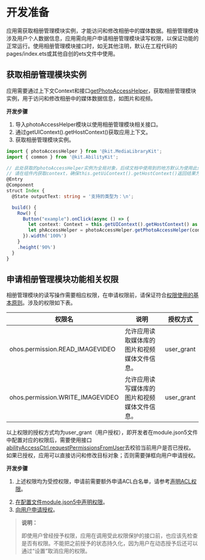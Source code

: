# 开发准备
<!--Kit: Media Library Kit-->
<!--Subsystem: Multimedia-->
<!--Owner: @yixiaoff-->
<!--SE: @liweilu1-->
<!--TSE: @xchaosioda-->

应用需获取相册管理模块实例，才能访问和修改相册中的媒体数据。相册管理模块涉及用户个人数据信息，应用需向用户申请相册管理模块读写权限，以保证功能的正常运行。使用相册管理模块接口时，如无其他注明，默认在工程代码的pages/index.ets或其他自创的ets文件中使用。

## 获取相册管理模块实例

应用需要通过上下文Context和接口[getPhotoAccessHelper](../../reference/apis-media-library-kit/arkts-apis-photoAccessHelper-f.md#photoaccesshelpergetphotoaccesshelper)，获取相册管理模块实例，用于访问和修改相册中的媒体数据信息，如图片和视频。

**开发步骤**

1. 导入photoAccessHelper模块以使用相册管理模块相关接口。
2. 通过getUIContext().getHostContext()获取应用上下文。
3. 获取相册管理模块实例。

```ts
import { photoAccessHelper } from '@kit.MediaLibraryKit';
import { common } from '@kit.AbilityKit';

// 此处获取的photoAccessHelper实例为全局对象，后续文档中使用到的地方默认为使用此处获取的对象，如未添加此段代码报未定义的错误请自行添加。
// 请在组件内获取context，确保this.getUiContext().getHostContext()返回结果为UIAbilityContext
@Entry
@Component
struct Index {
  @State outputText: string = '支持的类型为：\n';

  build() {
    Row() {
      Button("example").onClick(async () => {
        let context: Context = this.getUIContext().getHostContext() as common.UIAbilityContext;
        let phAccessHelper = photoAccessHelper.getPhotoAccessHelper(context);
      }).width('100%')
    }
    .height('90%')
  }
}
```

## 申请相册管理模块功能相关权限

相册管理模块的读写操作需要相应权限，在申请权限前，请保证符合[权限使用的基本原则](../../security/AccessToken/app-permission-mgmt-overview.md#权限使用的基本原则)。涉及的权限如下表。

| 权限名                         | 说明                                       | 授权方式   |
| ------------------------------ | ------------------------------------------ | ---------- |
| ohos.permission.READ_IMAGEVIDEO     | 允许应用读取媒体库的图片和视频媒体文件信息。 | user_grant |
| ohos.permission.WRITE_IMAGEVIDEO    | 允许应用读写媒体库的图片和视频媒体文件信息。 | user_grant |

以上权限的授权方式均为user_grant（用户授权），即开发者在module.json5文件中配置对应的权限后，需要使用接口[abilityAccessCtrl.requestPermissionsFromUser](../../reference/apis-ability-kit/js-apis-abilityAccessCtrl.md#requestpermissionsfromuser9)去校验当前用户是否已授权。如果已授权，应用可以直接访问和修改目标对象；否则需要弹框向用户申请授权。

**开发步骤**
<!--RP1-->
1. 上述权限均为受控权限，申请前需要额外申请ACL白名单，请参考[声明ACL权限](../../security/AccessToken/declare-permissions-in-acl.md)。 
<!--RP1End-->
2. [在配置文件module.json5中声明权限](../../security/AccessToken/declare-permissions.md)。
3. [向用户申请授权](../../security/AccessToken/request-user-authorization.md)。

> **说明：**
>
> 即使用户曾经授予权限，应用在调用受此权限保护的接口前，也应该先检查是否有权限。不能把之前授予的状态持久化，因为用户在动态授予后还可以通过“设置”取消应用的权限。

